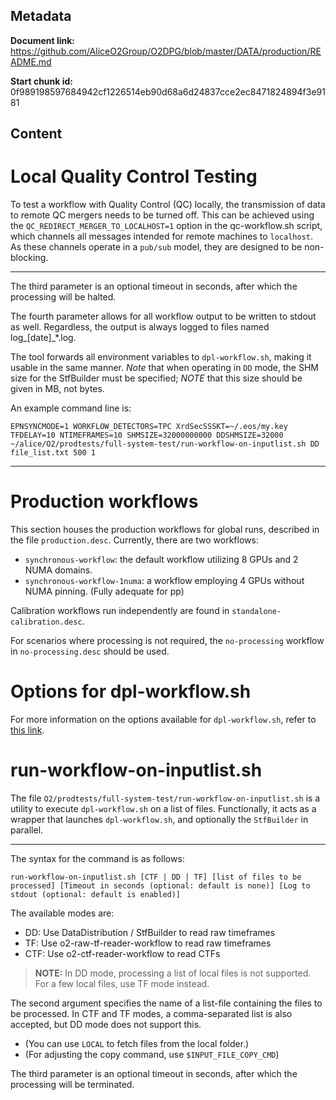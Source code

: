 ## Metadata

**Document link:** https://github.com/AliceO2Group/O2DPG/blob/master/DATA/production/README.md

**Start chunk id:** 0f989198597684942cf1226514eb90d68a6d24837cce2ec8471824894f3e9181

## Content

# Local Quality Control Testing
To test a workflow with Quality Control (QC) locally, the transmission of data to remote QC mergers needs to be turned off. This can be achieved using the `QC_REDIRECT_MERGER_TO_LOCALHOST=1` option in the qc-workflow.sh script, which channels all messages intended for remote machines to `localhost`. As these channels operate in a `pub/sub` model, they are designed to be non-blocking.

---

The third parameter is an optional timeout in seconds, after which the processing will be halted.

The fourth parameter allows for all workflow output to be written to stdout as well.
Regardless, the output is always logged to files named log_[date]_*.log.

The tool forwards all environment variables to `dpl-workflow.sh`, making it usable in the same manner.
*Note* that when operating in `DD` mode, the SHM size for the StfBuilder must be specified; *NOTE* that this size should be given in MB, not bytes.

An example command line is:
```
EPNSYNCMODE=1 WORKFLOW_DETECTORS=TPC XrdSecSSSKT=~/.eos/my.key TFDELAY=10 NTIMEFRAMES=10 SHMSIZE=32000000000 DDSHMSIZE=32000 ~/alice/O2/prodtests/full-system-test/run-workflow-on-inputlist.sh DD file_list.txt 500 1
```

---

# Production workflows
This section houses the production workflows for global runs, described in the file `production.desc`.
Currently, there are two workflows:
- `synchronous-workflow`: the default workflow utilizing 8 GPUs and 2 NUMA domains.
- `synchronous-workflow-1numa`: a workflow employing 4 GPUs without NUMA pinning. (Fully adequate for pp)

Calibration workflows run independently are found in `standalone-calibration.desc`.

For scenarios where processing is not required, the `no-processing` workflow in `no-processing.desc` should be used.

# Options for dpl-workflow.sh
For more information on the options available for `dpl-workflow.sh`, refer to [this link](https://github.com/AliceO2Group/AliceO2/blob/dev/prodtests/full-system-test/documentation/dpl-workflow-options.md).

# run-workflow-on-inputlist.sh
The file `O2/prodtests/full-system-test/run-workflow-on-inputlist.sh` is a utility to execute `dpl-workflow.sh` on a list of files.
Functionally, it acts as a wrapper that launches `dpl-workflow.sh`, and optionally the `StfBuilder` in parallel.

---

The syntax for the command is as follows:
```
run-workflow-on-inputlist.sh [CTF | DD | TF] [list of files to be processed] [Timeout in seconds (optional: default is none)] [Log to stdout (optional: default is enabled)]
```
The available modes are:
- DD: Use DataDistribution / StfBuilder to read raw timeframes
- TF: Use o2-raw-tf-reader-workflow to read raw timeframes
- CTF: Use o2-ctf-reader-workflow to read CTFs

> **NOTE:** In DD mode, processing a list of local files is not supported. For a few local files, use TF mode instead.

The second argument specifies the name of a list-file containing the files to be processed. In CTF and TF modes, a comma-separated list is also accepted, but DD mode does not support this.

- (You can use `LOCAL` to fetch files from the local folder.)
- (For adjusting the copy command, use `$INPUT_FILE_COPY_CMD`)

The third parameter is an optional timeout in seconds, after which the processing will be terminated.